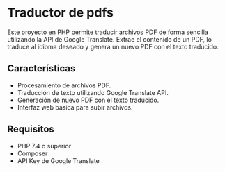 # Traductor de pdfs


Este proyecto en PHP permite traducir archivos PDF de forma sencilla utilizando la API de Google Translate. Extrae el contenido de un PDF, lo traduce al idioma deseado y genera un nuevo PDF con el texto traducido.

##  Características

- Procesamiento de archivos PDF.
- Traducción de texto utilizando Google Translate API.
- Generación de nuevo PDF con el texto traducido.
- Interfaz web básica para subir archivos.

## Requisitos

- PHP 7.4 o superior
- Composer
- API Key de Google Translate
